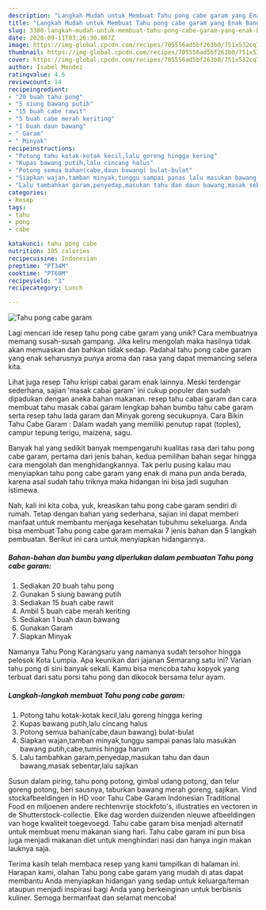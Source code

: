 ```yaml
---
description: "Langkah Mudah untuk Membuat Tahu pong cabe garam yang Enak Banget"
title: "Langkah Mudah untuk Membuat Tahu pong cabe garam yang Enak Banget"
slug: 3380-langkah-mudah-untuk-membuat-tahu-pong-cabe-garam-yang-enak-banget
date: 2020-09-11T03:26:30.867Z
image: https://img-global.cpcdn.com/recipes/705556ad5bf263b0/751x532cq70/tahu-pong-cabe-garam-foto-resep-utama.jpg
thumbnail: https://img-global.cpcdn.com/recipes/705556ad5bf263b0/751x532cq70/tahu-pong-cabe-garam-foto-resep-utama.jpg
cover: https://img-global.cpcdn.com/recipes/705556ad5bf263b0/751x532cq70/tahu-pong-cabe-garam-foto-resep-utama.jpg
author: Isabel Mendez
ratingvalue: 4.6
reviewcount: 14
recipeingredient:
- "20 buah tahu pong"
- "5 siung bawang putih"
- "15 buah cabe rawit"
- "5 buah cabe merah keriting"
- "1 buah daun bawang"
- " Garam"
- " Minyak"
recipeinstructions:
- "Potong tahu kotak-kotak kecil,lalu goreng hingga kering"
- "Kupas bawang putih,lalu cincang halus"
- "Potong semua bahan(cabe,daun bawang) bulat-bulat"
- "Siapkan wajan,tamban minyak,tunggu sampai panas lalu masukan bawang putih,cabe,tumis hingga harum"
- "Lalu tambahkan garam,penyedap,masukan tahu dan daun bawang,masak sebentar,lalu sajikan"
categories:
- Resep
tags:
- tahu
- pong
- cabe

katakunci: tahu pong cabe 
nutrition: 105 calories
recipecuisine: Indonesian
preptime: "PT34M"
cooktime: "PT60M"
recipeyield: "3"
recipecategory: Lunch

---
```



![Tahu pong cabe garam](https://img-global.cpcdn.com/recipes/705556ad5bf263b0/751x532cq70/tahu-pong-cabe-garam-foto-resep-utama.jpg)

Lagi mencari ide resep tahu pong cabe garam yang unik? Cara membuatnya memang susah-susah gampang. Jika keliru mengolah maka hasilnya tidak akan memuaskan dan bahkan tidak sedap. Padahal tahu pong cabe garam yang enak seharusnya punya aroma dan rasa yang dapat memancing selera kita.

Lihat juga resep Tahu krispi cabai garam enak lainnya. Meski terdengar sederhana, sajian &#39;masak cabai garam&#39; ini cukup populer dan sudah dipadukan dengan aneka bahan makanan. resep tahu cabai garam dan cara membuat tahu masak cabai garam lengkap bahan bumbu tahu cabe garam serta resep tahu lada garam dan Minyak goreng secukupnya. Cara Bikin Tahu Cabe Garam : Dalam wadah yang memiliki penutup rapat (toples), campur tepung terigu, maizena, sagu.

Banyak hal yang sedikit banyak mempengaruhi kualitas rasa dari tahu pong cabe garam, pertama dari jenis bahan, kedua pemilihan bahan segar hingga cara mengolah dan menghidangkannya. Tak perlu pusing kalau mau menyiapkan tahu pong cabe garam yang enak di mana pun anda berada, karena asal sudah tahu triknya maka hidangan ini bisa jadi suguhan istimewa.


Nah, kali ini kita coba, yuk, kreasikan tahu pong cabe garam sendiri di rumah. Tetap dengan bahan yang sederhana, sajian ini dapat memberi manfaat untuk membantu menjaga kesehatan tubuhmu sekeluarga. Anda bisa membuat Tahu pong cabe garam memakai 7 jenis bahan dan 5 langkah pembuatan. Berikut ini cara untuk menyiapkan hidangannya.

<!--inarticleads1-->

##### Bahan-bahan dan bumbu yang diperlukan dalam pembuatan Tahu pong cabe garam:

1. Sediakan 20 buah tahu pong
1. Gunakan 5 siung bawang putih
1. Sediakan 15 buah cabe rawit
1. Ambil 5 buah cabe merah keriting
1. Sediakan 1 buah daun bawang
1. Gunakan  Garam
1. Siapkan  Minyak


Namanya Tahu Pong Karangsaru yang namanya sudah tersohor hingga pelosok Kota Lumpia. Apa keunikan dari jajanan Semarang satu ini? Varian tahu pong di sini banyak sekali. Kamu bisa mencoba tahu kopyok yang terbuat dari satu porsi tahu pong dan dikocok bersama telur ayam. 

<!--inarticleads2-->

##### Langkah-langkah membuat Tahu pong cabe garam:

1. Potong tahu kotak-kotak kecil,lalu goreng hingga kering
1. Kupas bawang putih,lalu cincang halus
1. Potong semua bahan(cabe,daun bawang) bulat-bulat
1. Siapkan wajan,tamban minyak,tunggu sampai panas lalu masukan bawang putih,cabe,tumis hingga harum
1. Lalu tambahkan garam,penyedap,masukan tahu dan daun bawang,masak sebentar,lalu sajikan


Susun dalam piring, tahu pong potong, gimbal udang potong, dan telur goreng potong, beri sausnya, taburkan bawang merah goreng, sajikan. Vind stockafbeeldingen in HD voor Tahu Cabe Garam Indonesian Traditional Food en miljoenen andere rechtenvrije stockfoto&#39;s, illustraties en vectoren in de Shutterstock-collectie. Elke dag worden duizenden nieuwe afbeeldingen van hoge kwaliteit toegevoegd. Tahu cabe garam bisa menjadi alternatif untuk membuat menu makanan siang hari. Tahu cabe garam ini pun bisa juga menjadi makanan diet untuk menghindari nasi dan hanya ingin makan lauknya saja. 

Terima kasih telah membaca resep yang kami tampilkan di halaman ini. Harapan kami, olahan Tahu pong cabe garam yang mudah di atas dapat membantu Anda menyiapkan hidangan yang sedap untuk keluarga/teman ataupun menjadi inspirasi bagi Anda yang berkeinginan untuk berbisnis kuliner. Semoga bermanfaat dan selamat mencoba!
